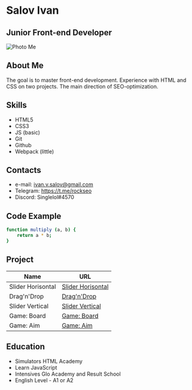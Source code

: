 # Salov Ivan
## Junior Front-end Developer

![Photo Me](https://avatars.githubusercontent.com/u/95968986)

## About Me

The goal is to master front-end development. Experience with HTML and CSS on two projects. The main direction of SEO-optimization.

## Skills

- HTML5
- CSS3
- JS (basic)
- Git
- Github
- Webpack (little)

## Contacts

- e-mail: ivan.v.salov@gmail.com
- Telegram: https://t.me/rockseo
- Discord: Singlelol#4570

## Code Example

```sh
function multiply (a, b) {
    return a * b;
}
```

## Project

| Name | URL |
| ------ | ------ |
| Slider Horisontal| [Slider Horisontal](https://singlelol.github.io/slider/ "Slider Horisontal") |
| Drag'n'Drop | [Drag'n'Drop](https://singlelol.github.io/drag-drop/ "Drag'n'Drop") |
| Slider Vertical | [Slider Vertical](https://singlelol.github.io/slider-2/ "Slider Vertical") |
| Game: Board | [Game: Board](https://singlelol.github.io/board/ "Game: Board") |
| Game: Aim | [Game: Aim](https://singlelol.github.io/game-aim/ "Game: Aim") |

## Education

- Simulators HTML Academy
- Learn JavaScript
- Intensives Glo Academy and Result School
- English Level - A1 or A2